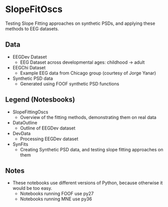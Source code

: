 # SlopeFitOscs
Testing Slope Fitting approaches on synthetic PSDs, and applying these methods to EEG datasets.

## Data
- EEGDev Dataset
    - EEG Dataset across developmental ages: childhood -> adult
- EEGChi Dataset
    - Example EEG data from Chicago group (courtesy of Jorge Yanar)
- Synthetic PSD data
    - Generated using FOOF synthetic PSD functions

## Legend (Notesbooks)
- SlopeFittingOscs
    - Overview of the fitting methods, demonstrating them on real data
- DataOutline
    - Outline of EEGDev dataset
- DevData
    - Processing EEGDev dataset
- SynFits
    - Creating Synthetic PSD data, and testing slope fitting approaches on them

## Notes
- These notebooks use different versions of Python, because otherwise it would be too easy.
    - Notebooks running FOOF use py27
    - Notebooks running MNE use py36
